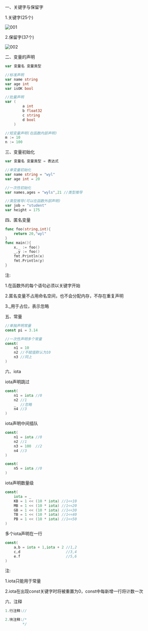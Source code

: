 一、关键字与保留字

1.关键字(25个)

![001](D:\Golang_Notes\Golang变量与数据类型\Golang变量\001.png)

2.保留字(37个)

![002](D:\Golang_Notes\Golang变量与数据类型\Golang变量\002.png)

二、变量的声明

```go
var 变量名 变量类型
```



```go
//标准声明
var name string
var age int
var isOK bool

//批量声明
var (
		a int
		b float32
		c string
		d bool
	)

//短变量声明(在函数内部声明)
m := 10
n := 100
```

三、变量初始化

```go
var 变量名 变量类型 = 表达式
```



```go
//单变量初始化
var name string = "wyl"
var age int = 20

//一次性初始化
var names,ages = "wyls",21 //类型推导

//类型推导(可以在函数外部声明)
var job = "student"
var height = 175
```

四、匿名变量

```go
func foo(string,int){
    return 20,"wyl"
}
func main(){
    x,_ := foo()
    _,y := foo()
    fmt.Println(x)
    fmt.Println(y)
}
```

注:

1.在函数外的每个语句必须以关键字开始

2.匿名变量不占用命名空间，也不会分配内存，不存在重复声明

3._用于占位，表示忽略

五、常量

```go
//单独声明常量
const pi = 3.14

//一次性声明多个常量
const(
	n1 = 10
    n2 //不赋值默认为10
    n3 //同上
)
```



六、iota

iota声明跳过

```go
const(
	n1 = iota //0
    n2 //1
    _  //忽略
    n4 //3
)
```

iota声明中间插队

```go
const(
	n1 = iota //0
    n2 //1
    n3 = 100  //2
    n4 //3
)

const(
	n5 = iota //0
)
```

iota声明数量级

```go
const(
	iota = _
    KB = 1 << (10 * iota) //1<<10
    MB = 1 << (10 * iota) //1<<20
    GB = 1 << (10 * iota) //1<<30
    TB = 1 << (10 * iota) //1<<40
    PB = 1 << (10 * iota) //1<<50
)
```

多个iota声明在一行

```go
const(
	a,b = iota + 1,iota + 2 //1,2
    c,d						//3,4
    e.f						//5,6
)
```

注:

1.iota只能用于常量

2.iota在出现const关键字时将被重置为0，const中每新增一行将计数一次

六、注释

```go
1.行注释://

2.块注释:/*
		*/
```

